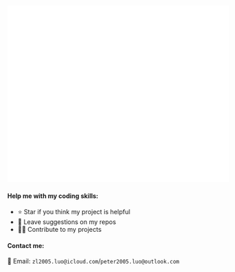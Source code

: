 <div align="center">
	<img src="https://raw.githubusercontent.com/p-z-l/p-z-l/master/header.svg" width="800px", height="400px">
	<br>
</div>

#### Help me with my coding skills:
- ⭐️ Star if you think my project is helpful
- 💬 Leave suggestions on my repos
- 🧑‍💻 Contribute to my projects

#### Contact me:
📧 Email: `zl2005.luo@icloud.com`/`peter2005.luo@outlook.com`
